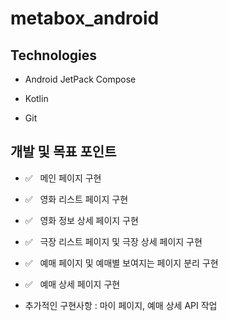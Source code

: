 # metabox_android

## Technologies 

* Android JetPack Compose

* Kotlin 

* Git

## 개발 및 목표 포인트

- ✅&nbsp;&nbsp; 메인 페이지 구현

- ✅&nbsp;&nbsp; 영화 리스트 페이지 구현

- ✅&nbsp;&nbsp; 영화 정보 상세 페이지 구현

- ✅&nbsp;&nbsp; 극장 리스트 페이지 및 극장 상세 페이지 구현

- ✅&nbsp;&nbsp; 예매 페이지 및 예매별 보여지는 페이지 분리 구현

- ✅&nbsp;&nbsp; 예매 상세 페이지 구현

- 추가적인 구현사항 : 마이 페이지, 예매 상세 API 작업
